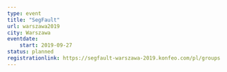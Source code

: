 ```yaml
---
type: event
title: "SegFault"
url: warszawa2019
city: Warszawa
eventdate:
    start: 2019-09-27
status: planned
registrationlink: https://segfault-warszawa-2019.konfeo.com/pl/groups
---
```

